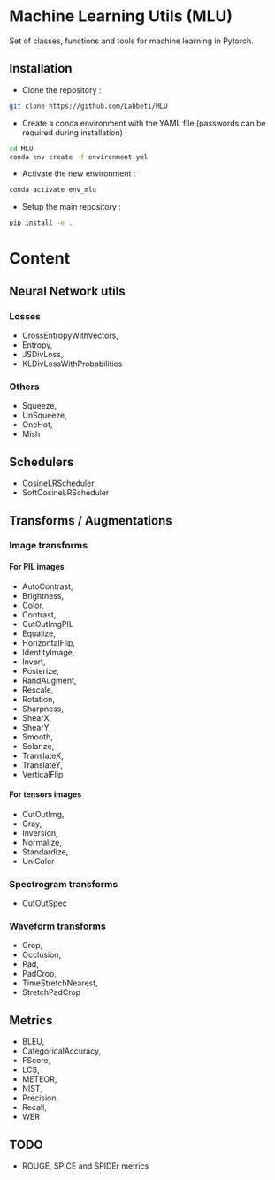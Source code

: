 # Machine Learning Utils (MLU)

Set of classes, functions and tools for machine learning in Pytorch.

## Installation
- Clone the repository :
```bash
git clone https://github.com/Labbeti/MLU
```
- Create a conda environment with the YAML file (passwords can be required during installation) :
```bash
cd MLU
conda env create -f environment.yml
```
- Activate the new environment :
```bash
conda activate env_mlu
```
- Setup the main repository :
```bash
pip install -e .
```

# Content
## Neural Network utils
### Losses
- CrossEntropyWithVectors,
- Entropy,
- JSDivLoss,
- KLDivLossWithProbabilities

### Others
- Squeeze,
- UnSqueeze,
- OneHot,
- Mish

## Schedulers
- CosineLRScheduler,
- SoftCosineLRScheduler

## Transforms / Augmentations
### Image transforms
#### For PIL images
- AutoContrast,
- Brightness,
- Color,
- Contrast,
- CutOutImgPIL  
- Equalize,
- HorizontalFlip,
- IdentityImage,
- Invert,
- Posterize,
- RandAugment,
- Rescale,
- Rotation,
- Sharpness,
- ShearX,
- ShearY,
- Smooth,
- Solarize,
- TranslateX,
- TranslateY,
- VerticalFlip

#### For tensors images
- CutOutImg,
- Gray,
- Inversion,
- Normalize,
- Standardize,
- UniColor

### Spectrogram transforms
- CutOutSpec

### Waveform transforms
- Crop,
- Occlusion,
- Pad,
- PadCrop,
- TimeStretchNearest,
- StretchPadCrop

## Metrics
- BLEU,
- CategoricalAccuracy,
- FScore,
- LCS,
- METEOR,
- NIST,
- Precision,
- Recall,
- WER

## TODO
- ROUGE, SPICE and SPIDEr metrics
